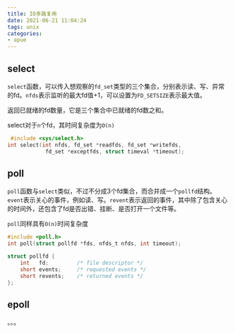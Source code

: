 ```yaml
---
title: IO多路复用
date: 2021-06-21 11:04:24
tags: unix
categories:
- apue
---
```

## select
`select`函数，可以传入想观察的`fd_set`类型的三个集合，分别表示读、写、异常的fd。`nfds`表示监听的最大fd值+1，可以设置为`FD_SETSIZE`表示最大值。

返回已就绪的fd数量，它是三个集合中已就绪的fd数之和。

select对于`n`个fd，其时间复杂度为`O(n)`
```c
 #include <sys/select.h>
int select(int nfds, fd_set *readfds, fd_set *writefds,
            fd_set *exceptfds, struct timeval *timeout);
```

## poll
`poll`函数与`select`类似，不过不分成3个fd集合，而合并成一个`pollfd`结构。`event`表示关心的事件，例如读、写。`revent`表示返回的事件，其中除了包含关心的时间外，还包含了fd是否出错、挂断、是否打开一个文件等。

`poll`同样具有`O(n)`时间复杂度
```c
#include <poll.h>
int poll(struct pollfd *fds, nfds_t nfds, int timeout);

struct pollfd {
    int   fd;         /* file descriptor */
    short events;     /* requested events */
    short revents;    /* returned events */
};
```

## epoll
。。。